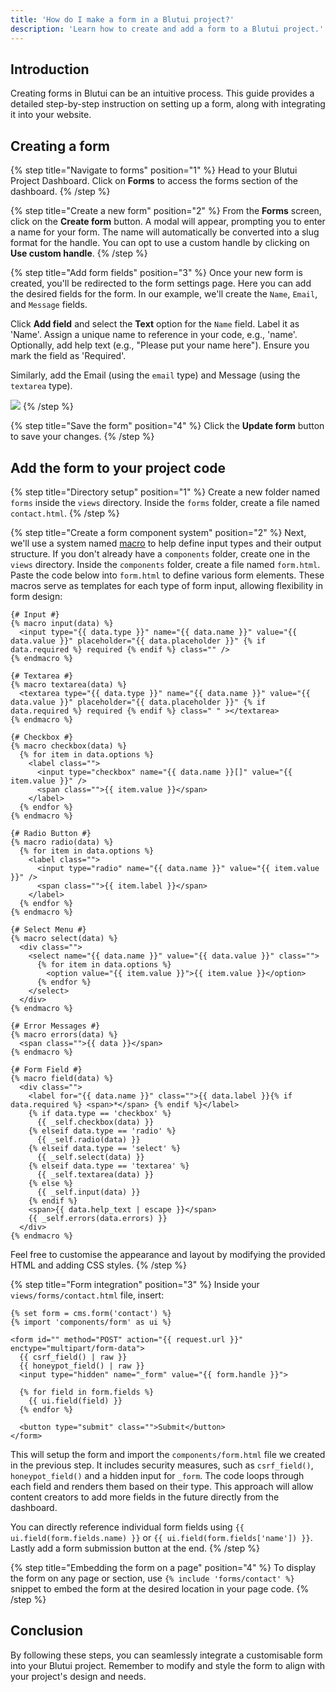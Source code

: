 ```yaml
---
title: 'How do I make a form in a Blutui project?'
description: 'Learn how to create and add a form to a Blutui project.'
---
```


## Introduction

Creating forms in Blutui can be an intuitive process. This guide provides a detailed step-by-step instruction on setting up a form, along with integrating it into your website.

## Creating a form

{% step title="Navigate to forms" position="1" %}
Head to your Blutui Project Dashboard. Click on **Forms** to access the forms section of the dashboard.
{% /step %}

{% step title="Create a new form" position="2" %}
From the **Forms** screen, click on the **Create form** button. A modal will appear, prompting you to enter a name for your form. The name will automatically be converted into a slug format for the handle. You can opt to use a custom handle by clicking on **Use custom handle**.
{% /step %}

{% step title="Add form fields" position="3" %}
Once your new form is created, you'll be redirected to the form settings page. Here you can add the desired fields for the form. In our example, we'll create the `Name`, `Email`, and `Message` fields.

Click **Add field** and select the **Text** option for the `Name` field. Label it as 'Name'. Assign a unique name to reference in your code, e.g., 'name'. Optionally, add help text (e.g., "Please put your name here"). Ensure you mark the field as 'Required'.

Similarly, add the Email (using the `email` type) and Message (using the `textarea` type).

![](https://cdn.blutui.com/uploads/assets/Dev/guides/create-form-1.png)
{% /step %}

{% step title="Save the form" position="4" %}
Click the **Update form** button to save your changes.
{% /step %}

## Add the form to your project code

{% step title="Directory setup" position="1" %}
Create a new folder named `forms` inside the `views` directory. Inside the `forms` folder, create a file named `contact.html`.
{% /step %}

{% step title="Create a form component system" position="2" %}
Next, we'll use a system named [macro](/docs/canvas/tags/macro) to help define input types and their output structure. If you don't already have a `components` folder, create one in the `views` directory. Inside the `components` folder, create a file named `form.html`. Paste the code below into `form.html` to define various form elements. These macros serve as templates for each type of form input, allowing flexibility in form design:

```canvas {% process=false %}
{# Input #}
{% macro input(data) %}
  <input type="{{ data.type }}" name="{{ data.name }}" value="{{ data.value }}" placeholder="{{ data.placeholder }}" {% if data.required %} required {% endif %} class="" />
{% endmacro %}

{# Textarea #}
{% macro textarea(data) %}
  <textarea type="{{ data.type }}" name="{{ data.name }}" value="{{ data.value }}" placeholder="{{ data.placeholder }}" {% if data.required %} required {% endif %} class=" " ></textarea>
{% endmacro %}

{# Checkbox #}
{% macro checkbox(data) %}
  {% for item in data.options %}
    <label class="">
      <input type="checkbox" name="{{ data.name }}[]" value="{{ item.value }}" />
      <span class="">{{ item.value }}</span>
    </label>
  {% endfor %}
{% endmacro %}

{# Radio Button #}
{% macro radio(data) %}
  {% for item in data.options %}
    <label class="">
      <input type="radio" name="{{ data.name }}" value="{{ item.value }}" />
      <span class="">{{ item.label }}</span>
    </label>
  {% endfor %}
{% endmacro %}

{# Select Menu #}
{% macro select(data) %}
  <div class="">
    <select name="{{ data.name }}" value="{{ data.value }}" class="">
      {% for item in data.options %}
        <option value="{{ item.value }}">{{ item.value }}</option>
      {% endfor %}
    </select>
  </div>
{% endmacro %}

{# Error Messages #}
{% macro errors(data) %}
  <span class="">{{ data }}</span>
{% endmacro %}

{# Form Field #}
{% macro field(data) %}
  <div class="">
    <label for="{{ data.name }}" class="">{{ data.label }}{% if data.required %} <span>*</span> {% endif %}</label>
    {% if data.type == 'checkbox' %}
      {{ _self.checkbox(data) }}
    {% elseif data.type == 'radio' %}
      {{ _self.radio(data) }}
    {% elseif data.type == 'select' %}
      {{ _self.select(data) }}
    {% elseif data.type == 'textarea' %}
      {{ _self.textarea(data) }}
    {% else %}
      {{ _self.input(data) }}
    {% endif %}
    <span>{{ data.help_text | escape }}</span>
    {{ _self.errors(data.errors) }}
  </div>
{% endmacro %}
```

Feel free to customise the appearance and layout by modifying the provided HTML and adding CSS styles.
{% /step %}

{% step title="Form integration" position="3" %}
Inside your `views/forms/contact.html` file, insert:

```canvas {% process=false %}
{% set form = cms.form('contact') %}
{% import 'components/form' as ui %}

<form id="" method="POST" action="{{ request.url }}" enctype="multipart/form-data">
  {{ csrf_field() | raw }}
  {{ honeypot_field() | raw }}
  <input type="hidden" name="_form" value="{{ form.handle }}">
    
  {% for field in form.fields %}
    {{ ui.field(field) }}
  {% endfor %}
    
  <button type="submit" class="">Submit</button>
</form>
```

This will setup the form and import the `components/form.html` file we created in the previous step. It includes security measures, such as `csrf_field()`, `honeypot_field()` and a hidden input for `_form`. The code loops through each field and renders them based on their type. This approach will allow content creators to add more fields in the future directly from the dashboard.

You can directly reference individual form fields using `{{ ui.field(form.fields.name) }}` or `{{ ui.field(form.fields['name']) }}`. Lastly add a form submission button at the end.
{% /step %}

{% step title="Embedding the form on a page" position="4" %}
To display the form on any page or section, use `{% include 'forms/contact' %}` snippet to embed the form at the desired location in your page code.
{% /step %}

## Conclusion

By following these steps, you can seamlessly integrate a customisable form into your Blutui project. Remember to modify and style the form to align with your project's design and needs.
